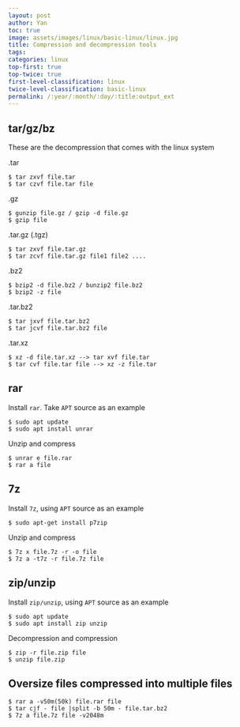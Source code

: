 ```yaml
---
layout: post
author: Yan 
toc: true
image: assets/images/linux/basic-linux/linux.jpg
title: Compression and decompression tools
tags:
categories: linux
top-first: true
top-twice: true
first-level-classification: linux
twice-level-classification: basic-linux
permalink: /:year/:month/:day/:title:output_ext
---
```


## tar/gz/bz

These are the decompression that comes with the linux system

.tar

```shell
$ tar zxvf file.tar
$ tar czvf file.tar file
```

.gz

```shell
$ gunzip file.gz / gzip -d file.gz
$ gzip file
```

.tar.gz (.tgz)

```shell
$ tar zxvf file.tar.gz
$ tar zcvf file.tar.gz file1 file2 ....
```

.bz2

```shell
$ bzip2 -d file.bz2 / bunzip2 file.bz2
$ bzip2 -z file
```

.tar.bz2
```shell
$ tar jxvf file.tar.bz2
$ tar jcvf file.tar.bz2 file
```

.tar.xz
```shell
$ xz -d file.tar.xz --> tar xvf file.tar
$ tar cvf file.tar file --> xz -z file.tar
```

## rar

Install `rar`. Take `APT` source as an example

```shell
$ sudo apt update
$ sudo apt install unrar
```

Unzip and compress

```shell
$ unrar e file.rar
$ rar a file
```

## 7z

Install `7z`, using `APT` source as an example

```shell
$ sudo apt-get install p7zip
```

Unzip and compress

```shell
$ 7z x file.7z -r -o file
$ 7z a -t7z -r file.7z file
```

## zip/unzip

Install `zip/unzip`, using `APT` source as an example

```shell
$ sudo apt update
$ sudo apt install zip unzip
```

Decompression and compression

```shell
$ zip -r file.zip file
$ unzip file.zip
```


## Oversize files compressed into multiple files

```shell
$ rar a -v50m(50k) file.rar file
$ tar cjf - file |split -b 50m - file.tar.bz2
$ 7z a file.7z file -v2048m
```





